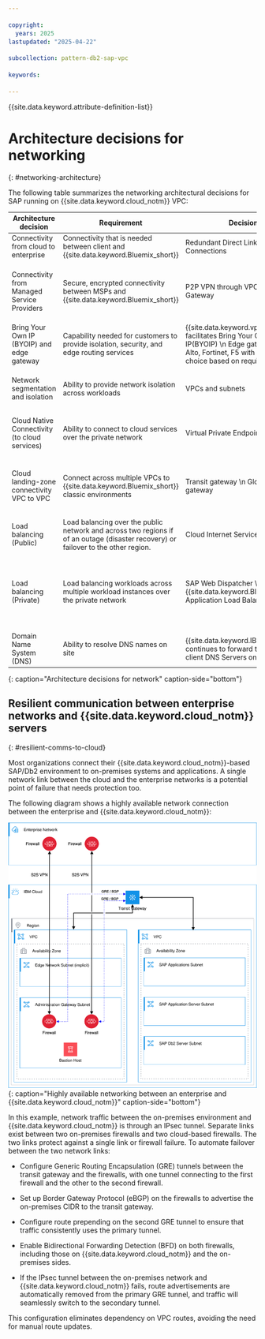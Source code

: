 ```yaml
---

copyright:
  years: 2025
lastupdated: "2025-04-22"

subcollection: pattern-db2-sap-vpc

keywords:

---
```


{{site.data.keyword.attribute-definition-list}}

# Architecture decisions for networking
{: #networking-architecture}

The following table summarizes the networking architectural decisions for SAP running on {{site.data.keyword.cloud_notm}} VPC:

| Architecture decision | Requirement | Decision | Rationale |
| -------------- | -------------- | -------------- | -------------- |
| Connectivity from cloud to enterprise         | Connectivity that is needed between client and {{site.data.keyword.Bluemix_short}}                                                                           | Redundant Direct Link Connect Connections                                        | Preferred depending on security requirements. More cost-efficient than Direct Link Dedicated                                                                                                              |
| Connectivity from Managed Service Providers   | Secure, encrypted connectivity between MSPs and {{site.data.keyword.Bluemix_short}}                                                                  | P2P VPN through VPC VPN Gateway                                                  | [VPN Gateway](/docs/vpc?topic=vpc-using-vpn) - securely connect Virtual Private Cloud (VPC) to another private network (site-to-site) for management purposes. \n A VPN gateway consists of two back-end instances for high availability in the same zone.      |
| Bring Your Own IP (BYOIP) and edge gateway                            | Capability needed for customers to provide isolation, security, and edge routing services                                    |{{site.data.keyword.vpc_full}} facilitates Bring Your Own IP(BYOIP) \n Edge gateways: Palo Alto, Fortinet, F5 with the client choice based on requirements                                             | Client can [bring their own subnet](/docs/vpc?topic=vpc-configuring-address-prefixes) IP address range to an {{site.data.keyword.vpc_full}} \n Edge gateway is client choice based on the requirements                                        |
| Network segmentation and isolation                | Ability to provide network isolation across workloads                                                                      | VPCs and subnets                                                                 | Native VPC isolation by using separate VPCs and subnets for production, nonproduction environments, and separation of workload                                                              |
| Cloud Native Connectivity (to cloud services) | Ability to connect to cloud services over the private network                                                              | Virtual Private Endpoints                                                        | Communicate with {{site.data.keyword.Bluemix_short}} services over the private network by using a virtual private endpoint (VPE)                                                                                     |
| Cloud landing-zone connectivity VPC to VPC                | Connect across multiple VPCs to {{site.data.keyword.Bluemix_short}} classic environments                                                             | Transit gateway \n Global transit gateway                                                                  | Use a transit gateway to connect separate VPCs (Edge, workload) and Classic (if needed). Global transit gateway to connect to environments in other regions for resiliency and data replication purposes. |
| Load balancing (Public)                       | Load balancing over the public network and across two regions if of an outage (disaster recovery) or failover to the other region. | Cloud Internet Services (CIS)                                                    | Public load balancing for resiliency needs from SAP best practices. CIS also provides DDoS services.                                                                                  |
| Load balancing (Private)                      | Load balancing workloads across multiple workload instances over the private network                                       | SAP Web Dispatcher \n {{site.data.keyword.Bluemix_short}} Application Load Balancer (ALB)                                                              | SAP Web Dispatcher forwards incoming HTTP and HTTPS requests to SAP application. \n The ALB loads balance inter-application server requests across hosts. The ALB is a floating IP with multiple subnets or servers that are attached to the backend pool. servers                                                                                                 |
| Domain Name System (DNS)                  | Ability to resolve DNS names on site                                                                                       | {{site.data.keyword.IBM}} continues to forward the DNS to client DNS Servers onsite          | This is the default option in the absence of a specific customer requirement to manage DNS                                                                                              |
{: caption="Architecture decisions for network" caption-side="bottom"}

## Resilient communication between enterprise networks and {{site.data.keyword.cloud_notm}} servers
{: #resilient-comms-to-cloud}

Most organizations connect their {{site.data.keyword.cloud_notm}}-based SAP/Db2 environment to on-premises systems and applications. A single network link between the cloud and the enterprise networks is a potential point of failure that needs protection too.

The following diagram shows a highly available network connection between the enterprise and {{site.data.keyword.cloud_notm}}:

![Highly available networking between an enterprise and {{site.data.keyword.cloud_notm}}](/images/sap-db2-network-ha.drawio.svg "Highly available networking between an enterprise and {{site.data.keyword.cloud_notm}}"){: caption="Highly available networking between an enterprise and {{site.data.keyword.cloud_notm}}" caption-side="bottom"}

In this example, network traffic between the on-premises environment and {{site.data.keyword.cloud_notm}} is through an IPsec tunnel. Separate links exist between two on-premises firewalls and two cloud-based firewalls. The two links protect against a single link or firewall failure. To automate failover between the two network links:

* Configure Generic Routing Encapsulation (GRE) tunnels between the transit gateway and the firewalls, with one tunnel connecting to the first firewall and the other to the second firewall.

* Set up Border Gateway Protocol (eBGP) on the firewalls to advertise the on-premises CIDR to the transit gateway.

* Configure route prepending on the second GRE tunnel to ensure that traffic consistently uses the primary tunnel.

* Enable Bidirectional Forwarding Detection (BFD) on both firewalls, including those on {{site.data.keyword.cloud_notm}} and the on-premises sides.

* If the IPsec tunnel between the on-premises network and {{site.data.keyword.cloud_notm}} fails, route advertisements are automatically removed from the primary GRE tunnel, and traffic will seamlessly switch to the secondary tunnel.

This configuration eliminates dependency on VPC routes, avoiding the need for manual route updates.
